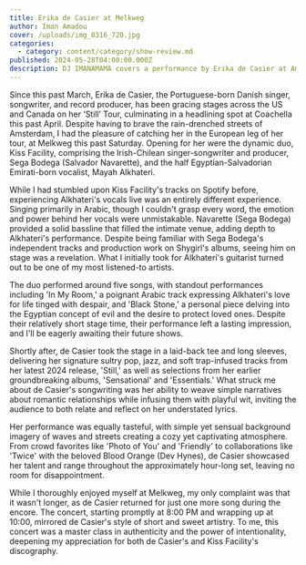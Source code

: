 ```yaml
---
title: Erika de Casier at Melkweg
author: Iman Amadou
cover: /uploads/img_8316_720.jpg
categories:
  - category: content/category/show-review.md
published: 2024-05-28T04:00:00.000Z
description: DJ IMANAMAMA covers a performance by Erika de Casier at Amsterdam's Melkweg.
---
```


Since this past March, Erika de Casier, the Portuguese-born Danish singer, songwriter, and record producer, has been gracing stages across the US and Canada on her ‘Still’ Tour, culminating in a headlining spot at Coachella this past April. Despite having to brave the rain-drenched streets of Amsterdam, I had the pleasure of catching her in the European leg of her tour, at Melkweg this past Saturday. Opening for her were the dynamic duo, Kiss Facility, comprising the Irish-Chilean singer-songwriter and producer, Sega Bodega (Salvador Navarette), and the half Egyptian-Salvadorian Emirati-born vocalist, Mayah Alkhateri.




While I had stumbled upon Kiss Facility's tracks on Spotify before, experiencing Alkhateri's vocals live was an entirely different experience. Singing primarily in Arabic, though I couldn't grasp every word, the emotion and power behind her vocals were unmistakable. Navarette (Sega Bodega) provided a solid bassline that filled the intimate venue, adding depth to Alkhateri's performance. Despite being familiar with Sega Bodega's independent tracks and production work on Shygirl's albums, seeing him on stage was a revelation. What I initially took for Alkhateri's guitarist turned out to be one of my most listened-to artists.




The duo performed around five songs, with standout performances including 'In My Room,' a poignant Arabic track expressing Alkhateri's love for life tinged with despair, and 'Black Stone,' a personal piece delving into the Egyptian concept of evil and the desire to protect loved ones. Despite their relatively short stage time, their performance left a lasting impression, and I'll be eagerly awaiting their future shows.




Shortly after, de Casier took the stage in a laid-back tee and long sleeves, delivering her signature sultry pop, jazz, and soft trap-infused tracks from her latest 2024 release, 'Still,' as well as selections from her earlier groundbreaking albums, 'Sensational' and 'Essentials.' What struck me about de Casier's songwriting was her ability to weave simple narratives about romantic relationships while infusing them with playful wit, inviting the audience to both relate and reflect on her understated lyrics.




Her performance was equally tasteful, with simple yet sensual background imagery of waves and streets creating a cozy yet captivating atmosphere. From crowd favorites like 'Photo of You' and 'Friendly' to collaborations like 'Twice' with the beloved Blood Orange (Dev Hynes), de Casier showcased her talent and range throughout the approximately hour-long set, leaving no room for disappointment.




While I thoroughly enjoyed myself at Melkweg, my only complaint was that it wasn't longer, as de Casier returned for just one more song during the encore. The concert, starting promptly at 8:00 PM and wrapping up at 10:00, mirrored de Casier's style of short and sweet artistry. To me, this concert was a master class in authenticity and the power of intentionality, deepening my appreciation for both de Casier's and Kiss Facility's discography.



